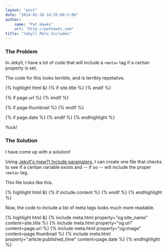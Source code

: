 ```yaml
--- 
layout: "post"  
date: "2014-01-28 14:35:00-5:00"  
author:  
    name: "Pat Hawks"  
    url: "http://pathawks.com"
title: "Jekyll Meta Includes"  
---
```


### The Problem

In Jekyll, I have a lot of code that will include a `<meta>` tag if a certian property is set.

The code for this looks terrible, and is terribly repetative.

{% highlight html &}
&#123;% if site.title %}
	<meta property="og:site_name" content="&#123;&#123; site.title }}" />
&#123;% endif %}

&#123;% if page.url %}
	<meta property="og:url" content="&#123;&#123; page.url }}" />
&#123;% endif %}

&#123;% if page.thumbnail %}
	<meta property="og:image" content="&#123;&#123; page.thumbnail }}" />
&#123;% endif %}

&#123;% if page.date %}
	<meta property="article:published_time" content="&#123;&#123; page.date }}" />
&#123;% endif %}
{% endhighlight %}

Yuck!

### The Solution

I have come up with a solution!

Using [Jekyll's (new?) Include paramaters,](http://jekyllrb.com/docs/templates/) I can create one file that checks
to see if a certian variable exists and -- if so -- will include the proper `<meta>` tag.

This file looks like this.

<script src="https://gist.github.com/pathawks/1406355.js?file=meta.html" type="text/javascript"></script>
<noscript>
{% highlight html &}
&#123;% if include.content %}
<meta property="&#123;&#123; include.property }}" content="&#123;&#123; include.content }}" />
&#123;% endif %}
{% endhighlight %}
</noscript>

Now, the code to include a list of meta tags looks much more readable.

{% highlight html &}
&#123;% include meta.html property="og:site_name" content=site.title %}
&#123;% include meta.html property="og:url" content=page.url %}
&#123;% include meta.html property="og:image" content=page.thumbnail %}
&#123;% include meta.html property="article:published_time" content=page.date %}
{% endhighlight %}
